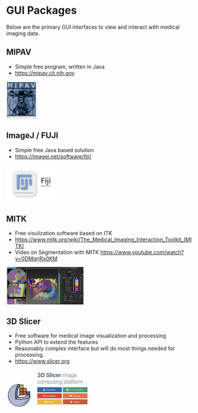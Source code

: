 # GUI Packages

Below are the primary GUI interfaces to view and interact with medical imaging data.

## MIPAV

* Simple free program, written in Java
* https://mipav.cit.nih.gov

<img src="mipav.png" height=100>

## ImageJ / FUJI
* Simple free Java based solution
* https://imagej.net/software/fiji/

<img src="imagej.png" height=100>

## MITK
* Free visulization software based on ITK
* https://www.mitk.org/wiki/The_Medical_Imaging_Interaction_Toolkit_(MITK)
* Video on Segmentation with MITK https://www.youtube.com/watch?v=0DMqrjRx0KM

<img src="mitk.png" height=100>

## 3D Slicer
* Free software for medical image visualization and processing
* Python API to extend the features
* Reasonably complex interface but will do most things needed for processing.
* https://www.slicer.org

<img src="slicer.png" height=100>